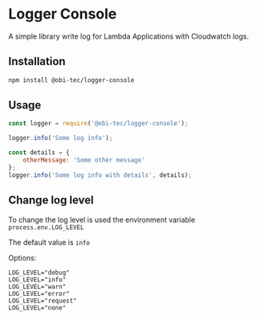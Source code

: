 # Logger Console
A simple library write log for Lambda Applications with Cloudwatch logs.

## Installation
```bash
npm install @obi-tec/logger-console
```

## Usage
```js
const logger = require('@obi-tec/logger-console');

logger.info('Some log info');

const details = {
    otherMessage: 'Some other message'
};
logger.info('Some log info with details', details);
```

## Change log level
To change the log level is used the environment variable `process.env.LOG_LEVEL`

The default value is `info`

Options:
```
LOG_LEVEL="debug"
LOG_LEVEL="info"
LOG_LEVEL="warn"
LOG_LEVEL="error"
LOG_LEVEL="request"
LOG_LEVEL="none"
```
